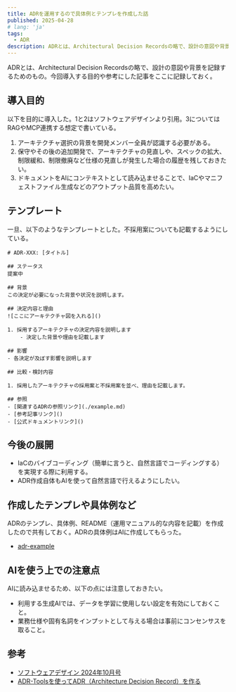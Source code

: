 ```yaml
---
title: ADRを運用するので具体例とテンプレを作成した話
published: 2025-04-28
# lang: 'ja'
tags: 
  - ADR
description: ADRとは、Architectural Decision Recordsの略で、設計の意図や背景を記録するためのもの。その目的とテンプレについて。
---
```


ADRとは、Architectural Decision Recordsの略で、設計の意図や背景を記録するためのもの。今回導入する目的や参考にした記事をここに記録しておく。

## 導入目的

以下を目的に導入した。1と2はソフトウェアデザインより引用。3についてはRAGやMCP連携する想定で書いている。

1. アーキテクチャ選択の背景を開発メンバー全員が認識する必要がある。
2. 保守やその後の追加開発で、アーキテクチャの見直しや、スペックの拡大、制限緩和、制限撤廃など仕様の見直しが発生した場合の履歴を残しておきたい。
3. ドキュメントをAIにコンテキストとして読み込ませることで、IaCやマニフェストファイル生成などのアウトプット品質を高めたい。

## テンプレート

一旦、以下のようなテンプレートとした。不採用案についても記載するようにしている。

```
# ADR-XXX: [タイトル]

## ステータス
提案中

## 背景
この決定が必要になった背景や状況を説明します。

## 決定内容と理由
![ここにアーキテクチャ図を入れる]()

1. 採用するアーキテクチャの決定内容を説明します
    - 決定した背景や理由を記載します

## 影響
- 各決定が及ぼす影響を説明します

## 比較・検討内容

1. 採用したアーキテクチャの採用案と不採用案を並べ、理由を記載します。

## 参照
- [関連するADRの参照リンク](./example.md)
- [参考記事リンク]()
- [公式ドキュメントリンク]()
```

## 今後の展開

- IaCのバイブコーディング（簡単に言うと、自然言語でコーディングする）を実現する際に利用する。
- ADR作成自体もAIを使って自然言語で行えるようにしたい。

## 作成したテンプレや具体例など

ADRのテンプレ、具体例、README（運用マニュアル的な内容を記載）を作成したので共有しておく。ADRの具体例はAIに作成してもらった。

- [adr-example](https://github.com/t-uejo/adr-example)

## AIを使う上での注意点

AIに読み込ませるため、以下の点には注意しておきたい。

- 利用する生成AIでは、データを学習に使用しない設定を有効にしておくこと。
- 業務仕様や固有名詞をインプットとして与える場合は事前にコンセンサスを取ること。

## 参考
- [ソフトウェアデザイン 2024年10月号](https://amzn.asia/d/e4dAiPl)
- [ADR-Toolsを使ってADR（Architecture Decision Record）を作る](https://okuzawats.com/blog/adr/)